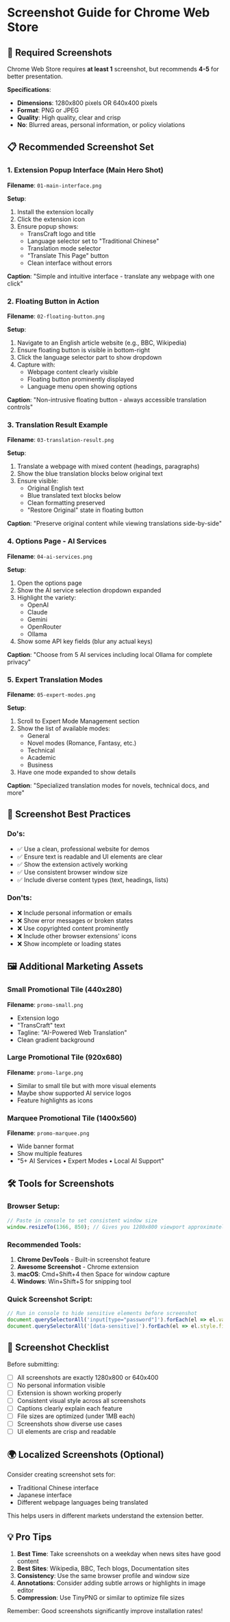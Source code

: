 # Screenshot Guide for Chrome Web Store

## 📸 Required Screenshots

Chrome Web Store requires **at least 1** screenshot, but recommends **4-5** for better presentation.

**Specifications**:
- **Dimensions**: 1280x800 pixels OR 640x400 pixels
- **Format**: PNG or JPEG
- **Quality**: High quality, clear and crisp
- **No**: Blurred areas, personal information, or policy violations

## 📋 Recommended Screenshot Set

### 1. Extension Popup Interface (Main Hero Shot)
**Filename**: `01-main-interface.png`

**Setup**:
1. Install the extension locally
2. Click the extension icon
3. Ensure popup shows:
   - TransCraft logo and title
   - Language selector set to "Traditional Chinese"
   - Translation mode selector
   - "Translate This Page" button
   - Clean interface without errors

**Caption**: "Simple and intuitive interface - translate any webpage with one click"

### 2. Floating Button in Action
**Filename**: `02-floating-button.png`

**Setup**:
1. Navigate to an English article website (e.g., BBC, Wikipedia)
2. Ensure floating button is visible in bottom-right
3. Click the language selector part to show dropdown
4. Capture with:
   - Webpage content clearly visible
   - Floating button prominently displayed
   - Language menu open showing options

**Caption**: "Non-intrusive floating button - always accessible translation controls"

### 3. Translation Result Example
**Filename**: `03-translation-result.png`

**Setup**:
1. Translate a webpage with mixed content (headings, paragraphs)
2. Show the blue translation blocks below original text
3. Ensure visible:
   - Original English text
   - Blue translated text blocks below
   - Clean formatting preserved
   - "Restore Original" state in floating button

**Caption**: "Preserve original content while viewing translations side-by-side"

### 4. Options Page - AI Services
**Filename**: `04-ai-services.png`

**Setup**:
1. Open the options page
2. Show the AI service selection dropdown expanded
3. Highlight the variety:
   - OpenAI
   - Claude
   - Gemini
   - OpenRouter
   - Ollama
4. Show some API key fields (blur any actual keys)

**Caption**: "Choose from 5 AI services including local Ollama for complete privacy"

### 5. Expert Translation Modes
**Filename**: `05-expert-modes.png`

**Setup**:
1. Scroll to Expert Mode Management section
2. Show the list of available modes:
   - General
   - Novel modes (Romance, Fantasy, etc.)
   - Technical
   - Academic
   - Business
3. Have one mode expanded to show details

**Caption**: "Specialized translation modes for novels, technical docs, and more"

## 🎨 Screenshot Best Practices

### Do's:
- ✅ Use a clean, professional website for demos
- ✅ Ensure text is readable and UI elements are clear
- ✅ Show the extension actively working
- ✅ Use consistent browser window size
- ✅ Include diverse content types (text, headings, lists)

### Don'ts:
- ❌ Include personal information or emails
- ❌ Show error messages or broken states
- ❌ Use copyrighted content prominently
- ❌ Include other browser extensions' icons
- ❌ Show incomplete or loading states

## 🖼️ Additional Marketing Assets

### Small Promotional Tile (440x280)
**Filename**: `promo-small.png`
- Extension logo
- "TransCraft" text
- Tagline: "AI-Powered Web Translation"
- Clean gradient background

### Large Promotional Tile (920x680)  
**Filename**: `promo-large.png`
- Similar to small tile but with more visual elements
- Maybe show supported AI service logos
- Feature highlights as icons

### Marquee Promotional Tile (1400x560)
**Filename**: `promo-marquee.png`
- Wide banner format
- Show multiple features
- "5+ AI Services • Expert Modes • Local AI Support"

## 🛠️ Tools for Screenshots

### Browser Setup:
```javascript
// Paste in console to set consistent window size
window.resizeTo(1366, 850); // Gives you 1280x800 viewport approximately
```

### Recommended Tools:
1. **Chrome DevTools** - Built-in screenshot feature
2. **Awesome Screenshot** - Chrome extension
3. **macOS**: Cmd+Shift+4 then Space for window capture
4. **Windows**: Win+Shift+S for snipping tool

### Quick Screenshot Script:
```javascript
// Run in console to hide sensitive elements before screenshot
document.querySelectorAll('input[type="password"]').forEach(el => el.value = '••••••••••••••••');
document.querySelectorAll('[data-sensitive]').forEach(el => el.style.filter = 'blur(5px)');
```

## 📝 Screenshot Checklist

Before submitting:
- [ ] All screenshots are exactly 1280x800 or 640x400
- [ ] No personal information visible
- [ ] Extension is shown working properly
- [ ] Consistent visual style across all screenshots
- [ ] Captions clearly explain each feature
- [ ] File sizes are optimized (under 1MB each)
- [ ] Screenshots show diverse use cases
- [ ] UI elements are crisp and readable

## 🌍 Localized Screenshots (Optional)

Consider creating screenshot sets for:
- Traditional Chinese interface
- Japanese interface
- Different webpage languages being translated

This helps users in different markets understand the extension better.

## 💡 Pro Tips

1. **Best Time**: Take screenshots on a weekday when news sites have good content
2. **Best Sites**: Wikipedia, BBC, Tech blogs, Documentation sites
3. **Consistency**: Use the same browser profile and window size
4. **Annotations**: Consider adding subtle arrows or highlights in image editor
5. **Compression**: Use TinyPNG or similar to optimize file sizes

Remember: Good screenshots significantly improve installation rates!